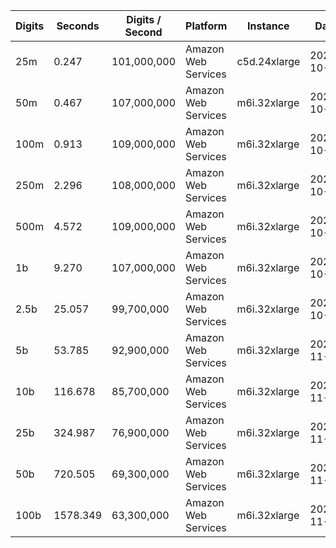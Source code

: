 | Digits | Seconds | Digits / Second | Platform | Instance | Date | Files |
| ------ | ------- | --------------- | -------- | -------- | ---- | ----- |
| 25m | 0.247 | 101,000,000 | Amazon Web Services | c5d.24xlarge | 2020-10-10 | [cfg](../Amazon%20Web%20Services/c5d.24xlarge/Zeta%282%29%20%5BChudnovsky%5D/Zeta%282%29%20-%2020201010-104118.cfg) [out](../Amazon%20Web%20Services/c5d.24xlarge/Zeta%282%29%20%5BChudnovsky%5D/Zeta%282%29%20-%2020201010-104118.out) [txt](../Amazon%20Web%20Services/c5d.24xlarge/Zeta%282%29%20%5BChudnovsky%5D/Zeta%282%29%20-%2020201010-104118.txt) |
| 50m | 0.467 | 107,000,000 | Amazon Web Services | m6i.32xlarge | 2021-10-29 | [cfg](../Amazon%20Web%20Services/m6i.32xlarge/Zeta%282%29%20%5BChudnovsky%5D/Zeta%282%29%20-%2020211029-160529.cfg) [out](../Amazon%20Web%20Services/m6i.32xlarge/Zeta%282%29%20%5BChudnovsky%5D/Zeta%282%29%20-%2020211029-160529.out) [txt](../Amazon%20Web%20Services/m6i.32xlarge/Zeta%282%29%20%5BChudnovsky%5D/Zeta%282%29%20-%2020211029-160529.txt) |
| 100m | 0.913 | 109,000,000 | Amazon Web Services | m6i.32xlarge | 2021-10-29 | [cfg](../Amazon%20Web%20Services/m6i.32xlarge/Zeta%282%29%20%5BChudnovsky%5D/Zeta%282%29%20-%2020211029-160538.cfg) [out](../Amazon%20Web%20Services/m6i.32xlarge/Zeta%282%29%20%5BChudnovsky%5D/Zeta%282%29%20-%2020211029-160538.out) [txt](../Amazon%20Web%20Services/m6i.32xlarge/Zeta%282%29%20%5BChudnovsky%5D/Zeta%282%29%20-%2020211029-160538.txt) |
| 250m | 2.296 | 108,000,000 | Amazon Web Services | m6i.32xlarge | 2021-10-29 | [cfg](../Amazon%20Web%20Services/m6i.32xlarge/Zeta%282%29%20%5BChudnovsky%5D/Zeta%282%29%20-%2020211029-160542.cfg) [out](../Amazon%20Web%20Services/m6i.32xlarge/Zeta%282%29%20%5BChudnovsky%5D/Zeta%282%29%20-%2020211029-160542.out) [txt](../Amazon%20Web%20Services/m6i.32xlarge/Zeta%282%29%20%5BChudnovsky%5D/Zeta%282%29%20-%2020211029-160542.txt) |
| 500m | 4.572 | 109,000,000 | Amazon Web Services | m6i.32xlarge | 2021-10-29 | [cfg](../Amazon%20Web%20Services/m6i.32xlarge/Zeta%282%29%20%5BChudnovsky%5D/Zeta%282%29%20-%2020211029-171730.cfg) [out](../Amazon%20Web%20Services/m6i.32xlarge/Zeta%282%29%20%5BChudnovsky%5D/Zeta%282%29%20-%2020211029-171730.out) [txt](../Amazon%20Web%20Services/m6i.32xlarge/Zeta%282%29%20%5BChudnovsky%5D/Zeta%282%29%20-%2020211029-171730.txt) |
| 1b | 9.270 | 107,000,000 | Amazon Web Services | m6i.32xlarge | 2021-10-29 | [cfg](../Amazon%20Web%20Services/m6i.32xlarge/Zeta%282%29%20%5BChudnovsky%5D/Zeta%282%29%20-%2020211029-171750.cfg) [out](../Amazon%20Web%20Services/m6i.32xlarge/Zeta%282%29%20%5BChudnovsky%5D/Zeta%282%29%20-%2020211029-171750.out) [txt](../Amazon%20Web%20Services/m6i.32xlarge/Zeta%282%29%20%5BChudnovsky%5D/Zeta%282%29%20-%2020211029-171750.txt) |
| 2.5b | 25.057 | 99,700,000 | Amazon Web Services | m6i.32xlarge | 2021-10-29 | [cfg](../Amazon%20Web%20Services/m6i.32xlarge/Zeta%282%29%20%5BChudnovsky%5D/Zeta%282%29%20-%2020211029-203112.cfg) [out](../Amazon%20Web%20Services/m6i.32xlarge/Zeta%282%29%20%5BChudnovsky%5D/Zeta%282%29%20-%2020211029-203112.out) [txt](../Amazon%20Web%20Services/m6i.32xlarge/Zeta%282%29%20%5BChudnovsky%5D/Zeta%282%29%20-%2020211029-203112.txt) |
| 5b | 53.785 | 92,900,000 | Amazon Web Services | m6i.32xlarge | 2021-11-27 | [cfg](../Amazon%20Web%20Services/m6i.32xlarge/Zeta%282%29%20%5BChudnovsky%5D/Zeta%282%29%20-%2020211127-172149.cfg) [out](../Amazon%20Web%20Services/m6i.32xlarge/Zeta%282%29%20%5BChudnovsky%5D/Zeta%282%29%20-%2020211127-172149.out) [txt](../Amazon%20Web%20Services/m6i.32xlarge/Zeta%282%29%20%5BChudnovsky%5D/Zeta%282%29%20-%2020211127-172149.txt) |
| 10b | 116.678 | 85,700,000 | Amazon Web Services | m6i.32xlarge | 2021-11-27 | [cfg](../Amazon%20Web%20Services/m6i.32xlarge/Zeta%282%29%20%5BChudnovsky%5D/Zeta%282%29%20-%2020211127-172408.cfg) [out](../Amazon%20Web%20Services/m6i.32xlarge/Zeta%282%29%20%5BChudnovsky%5D/Zeta%282%29%20-%2020211127-172408.out) [txt](../Amazon%20Web%20Services/m6i.32xlarge/Zeta%282%29%20%5BChudnovsky%5D/Zeta%282%29%20-%2020211127-172408.txt) |
| 25b | 324.987 | 76,900,000 | Amazon Web Services | m6i.32xlarge | 2021-11-27 | [cfg](../Amazon%20Web%20Services/m6i.32xlarge/Zeta%282%29%20%5BChudnovsky%5D/Zeta%282%29%20-%2020211127-173030.cfg) [out](../Amazon%20Web%20Services/m6i.32xlarge/Zeta%282%29%20%5BChudnovsky%5D/Zeta%282%29%20-%2020211127-173030.out) [txt](../Amazon%20Web%20Services/m6i.32xlarge/Zeta%282%29%20%5BChudnovsky%5D/Zeta%282%29%20-%2020211127-173030.txt) |
| 50b | 720.505 | 69,300,000 | Amazon Web Services | m6i.32xlarge | 2021-11-27 | [cfg](../Amazon%20Web%20Services/m6i.32xlarge/Zeta%282%29%20%5BChudnovsky%5D/Zeta%282%29%20-%2020211127-174419.cfg) [out](../Amazon%20Web%20Services/m6i.32xlarge/Zeta%282%29%20%5BChudnovsky%5D/Zeta%282%29%20-%2020211127-174419.out) [txt](../Amazon%20Web%20Services/m6i.32xlarge/Zeta%282%29%20%5BChudnovsky%5D/Zeta%282%29%20-%2020211127-174419.txt) |
| 100b | 1578.349 | 63,300,000 | Amazon Web Services | m6i.32xlarge | 2021-11-27 | [cfg](../Amazon%20Web%20Services/m6i.32xlarge/Zeta%282%29%20%5BChudnovsky%5D/Zeta%282%29%20-%2020211127-181417.cfg) [out](../Amazon%20Web%20Services/m6i.32xlarge/Zeta%282%29%20%5BChudnovsky%5D/Zeta%282%29%20-%2020211127-181417.out) [txt](../Amazon%20Web%20Services/m6i.32xlarge/Zeta%282%29%20%5BChudnovsky%5D/Zeta%282%29%20-%2020211127-181417.txt) |
